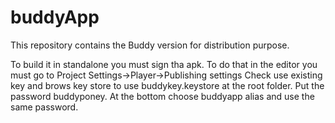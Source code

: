 # buddyApp
This repository contains the Buddy version for distribution purpose.

To build it in standalone you must sign tha apk.
To do that in the editor you must go to Project Settings->Player->Publishing settings
Check use existing key and brows key store to use buddykey.keystore at the root folder.
Put the password buddyponey.
At the bottom choose buddyapp alias and use the same password.

